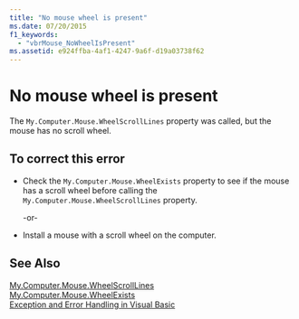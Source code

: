 ```yaml
---
title: "No mouse wheel is present"
ms.date: 07/20/2015
f1_keywords: 
  - "vbrMouse_NoWheelIsPresent"
ms.assetid: e924ffba-4af1-4247-9a6f-d19a03738f62
---
```

# No mouse wheel is present
The `My.Computer.Mouse.WheelScrollLines` property was called, but the mouse has no scroll wheel.  
  
## To correct this error  
  
- Check the `My.Computer.Mouse.WheelExists` property to see if the mouse has a scroll wheel before calling the `My.Computer.Mouse.WheelScrollLines` property.  
  
   -or-  
  
- Install a mouse with a scroll wheel on the computer.  
  
## See Also  
 [My.Computer.Mouse.WheelScrollLines](xref:Microsoft.VisualBasic.Devices.Mouse.WheelScrollLines)  
 [My.Computer.Mouse.WheelExists](xref:Microsoft.VisualBasic.Devices.Mouse.WheelExists)  
 [Exception and Error Handling in Visual Basic](http://msdn.microsoft.com/library/3e351e73-cf23-40ab-8b60-05794160529e)
